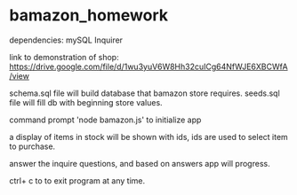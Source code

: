 # bamazon_homework

dependencies:
mySQL
Inquirer

link to demonstration of shop:
https://drive.google.com/file/d/1wu3yuV6W8Hh32cuICg64NfWJE6XBCWfA/view

schema.sql file will build database that bamazon store requires.
seeds.sql file will fill db with beginning store values.

command prompt 'node bamazon.js' to initialize app

a display of items in stock will be shown with ids, ids are used to select item to purchase.

answer the inquire questions, and based on answers app will progress.

ctrl+ c to to exit program at any time. 
